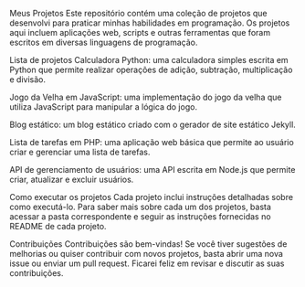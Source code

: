 Meus Projetos
Este repositório contém uma coleção de projetos que desenvolvi para praticar minhas habilidades em programação. Os projetos aqui incluem aplicações web, scripts e outras ferramentas que foram escritos em diversas linguagens de programação.

Lista de projetos
Calculadora Python: uma calculadora simples escrita em Python que permite realizar operações de adição, subtração, multiplicação e divisão.

Jogo da Velha em JavaScript: uma implementação do jogo da velha que utiliza JavaScript para manipular a lógica do jogo.

Blog estático: um blog estático criado com o gerador de site estático Jekyll.

Lista de tarefas em PHP: uma aplicação web básica que permite ao usuário criar e gerenciar uma lista de tarefas.

API de gerenciamento de usuários: uma API escrita em Node.js que permite criar, atualizar e excluir usuários.

Como executar os projetos
Cada projeto inclui instruções detalhadas sobre como executá-lo. Para saber mais sobre cada um dos projetos, basta acessar a pasta correspondente e seguir as instruções fornecidas no README de cada projeto.

Contribuições
Contribuições são bem-vindas! Se você tiver sugestões de melhorias ou quiser contribuir com novos projetos, basta abrir uma nova issue ou enviar um pull request. Ficarei feliz em revisar e discutir as suas contribuições.

